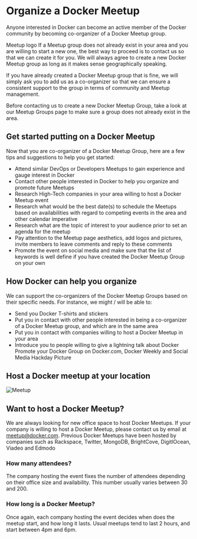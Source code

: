 <!--[metadata]>
+++
title = "Organize a Docker Meetup"
description = "Organize a Docker Meetup"
keywords = ["Docker, meetup, hosting, organizing"]
[menu.main]
parent="mn_opensource"
weight=2
+++
<![end-metadata]-->

# Organize a Docker Meetup

Anyone interested in Docker can become an active member of the Docker community by becoming co-organizer of a Docker Meetup group.

Meetup logo If a Meetup group does not already exist in your area and you are willing to start a new one, the best way to proceed is to contact us so that we can create it for you. We will always agree to create a new Docker Meetup group as long as it makes sense geographically speaking.

If you have already created a Docker Meetup group that is fine, we will simply ask you to add us as a co-organizer so that we can ensure a consistent support to the group in terms of community and Meetup management.

Before contacting us to create a new Docker Meetup Group, take a look at our Meetup Groups page to make sure a group does not already exist in the area.

## Get started putting on a Docker Meetup

Now that you are co-organizer of a Docker Meetup Group, here are a few tips and suggestions to help you get started:

* Attend similar DevOps or Developers Meetups to gain experience and gauge interest in Docker
* Contact other people interested in Docker to help you organize and promote future Meetups
* Research High-Tech companies in your area willing to host a Docker Meetup event
* Research what would be the best date(s) to schedule the Meetups based on availabilities with regard to competing events in the area and other calendar imperative
* Research what are the topic of interest to your audience prior to set an agenda for the meetup
* Pay attention to the Meetup page aesthetics, add logos and pictures, invite members to leave comments and reply to these comments
* Promote the event on social media and make sure that the list of keywords is well define if you have created the Docker Meetup Group on your own

## How Docker can help you organize

We can support the co-organizers of the Docker Meetup Groups based on their specific needs. For instance, we might / will be able to:

* Send you Docker T-shirts and stickers
* Put you in contact with other people interested in being a co-organizer of a Docker Meetup group, and which are in the same area
* Put you in contact with companies willing to host a Docker Meetup in your area
* Introduce you to people willing to give a lightning talk about Docker
Promote your Docker Group on Docker.com, Docker Weekly and Social Media
Hackday Picture

## Host a Docker meetup at your location

![Meetup](../images/hackday-600px.jpg)

## Want to host a Docker Meetup?
We are always looking for new office space to host Docker Meetups. If your company is willing to host a Docker Meetup, please contact us by email at meetup@docker.com. Previous Docker Meetups have been hosted by companies such as Rackspace, Twitter, MongoDB, BrightCove, DigitlOcean, Viadeo and Edmodo

### How many attendees?
The company hosting the event fixes the number of attendees depending on their office size and availability. This number usually varies between 30 and 200.

### How long is a Docker Meetup?
Once again, each company hosting the event decides when does the meetup start, and how long it lasts. Usual meetups tend to last 2 hours, and start between 4pm and 6pm.